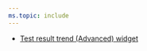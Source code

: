 ```yaml
---
ms.topic: include
---
```


- [Test result trend (Advanced) widget](#test-result-trend-advanced-widget)